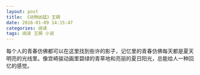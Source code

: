 ```yaml
---
layout: post
title: 《动物凶猛》王朔
date: 2016-01-09 14:15:47
categories: 阅读
tags: 阅读 王朔 小说
---
```


每个人的青春仿佛都可以在这里找到些许的影子，记忆里的青春仿佛每天都是夏天明亮的光线里。像宫崎骏动画里碧绿的青草地和亮丽的夏日阳光，总能给人一种回忆的感觉。
